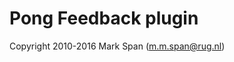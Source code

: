 # Pong Feedback plugin

Copyright 2010-2016 Mark Span (<m.m.span@rug.nl>)


[opensesame]: http://www.cogsci.nl/opensesame
[pong_home]: https://github.com/markspan/Pong_Feedback

